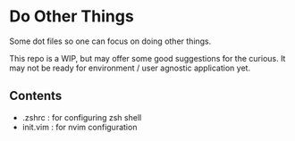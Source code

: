 # Do Other Things
Some dot files so one can focus on doing other things.

This repo is a WIP, but may offer some good suggestions for the curious. It may not be ready for environment / user agnostic application yet.

## Contents
- .zshrc : for configuring zsh shell
- init.vim : for nvim configuration
